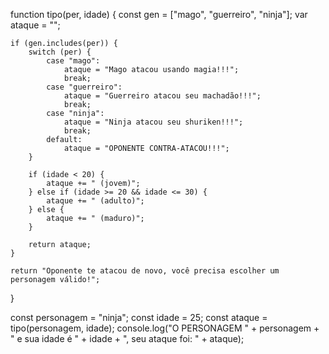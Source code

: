 function tipo(per, idade) {
    const gen = ["mago", "guerreiro", "ninja"];
    var ataque = "";

    if (gen.includes(per)) {
        switch (per) {
            case "mago":
                ataque = "Mago atacou usando magia!!!";
                break;
            case "guerreiro":
                ataque = "Guerreiro atacou seu machadão!!!";
                break;
            case "ninja":
                ataque = "Ninja atacou seu shuriken!!!";
                break;
            default:
                ataque = "OPONENTE CONTRA-ATACOU!!!";
        }

        if (idade < 20) {
            ataque += " (jovem)";
        } else if (idade >= 20 && idade <= 30) {
            ataque += " (adulto)";
        } else {
            ataque += " (maduro)";
        }

        return ataque;
    }

    return "Oponente te atacou de novo, você precisa escolher um personagem válido!";
}

const personagem = "ninja";
const idade = 25;
const ataque = tipo(personagem, idade);
console.log("O PERSONAGEM " + personagem + " e sua idade é " + idade + ", seu ataque foi: " + ataque);

